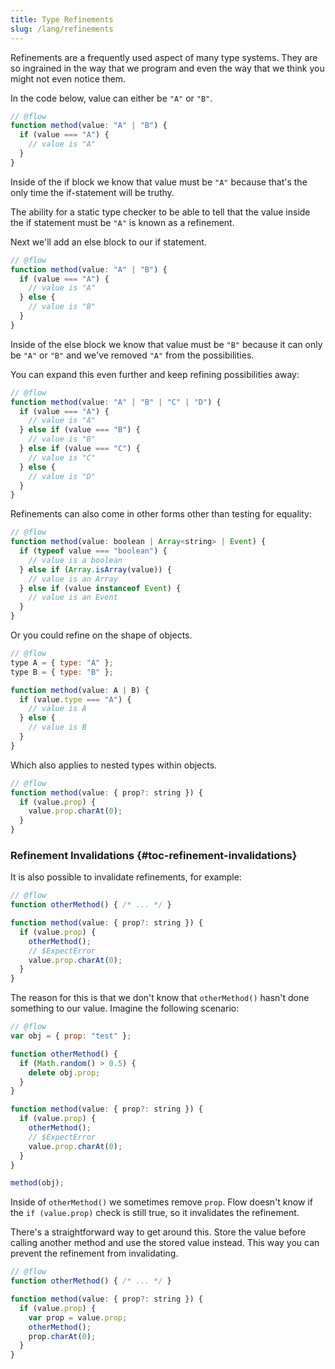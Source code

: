 ```yaml
---
title: Type Refinements
slug: /lang/refinements
---
```


Refinements are a frequently used aspect of many type systems. They are so
ingrained in the way that we program and even the way that we think you might
not even notice them.

In the code below, value can either be `"A"` or `"B"`.

```js flow-check
// @flow
function method(value: "A" | "B") {
  if (value === "A") {
    // value is "A"
  }
}
```

Inside of the if block we know that value must be `"A"` because that's the only
time the if-statement will be truthy.

The ability for a static type checker to be able to tell that the value inside
the if statement must be `"A"` is known as a refinement.

Next we'll add an else block to our if statement.

```js flow-check
// @flow
function method(value: "A" | "B") {
  if (value === "A") {
    // value is "A"
  } else {
    // value is "B"
  }
}
```

Inside of the else block we know that value must be `"B"` because it can only
be `"A"` or `"B"` and we've removed `"A"` from the possibilities.

You can expand this even further and keep refining possibilities away:

```js flow-check
// @flow
function method(value: "A" | "B" | "C" | "D") {
  if (value === "A") {
    // value is "A"
  } else if (value === "B") {
    // value is "B"
  } else if (value === "C") {
    // value is "C"
  } else {
    // value is "D"
  }
}
```

Refinements can also come in other forms other than testing for equality:

```js flow-check
// @flow
function method(value: boolean | Array<string> | Event) {
  if (typeof value === "boolean") {
    // value is a boolean
  } else if (Array.isArray(value)) {
    // value is an Array
  } else if (value instanceof Event) {
    // value is an Event
  }
}
```

Or you could refine on the shape of objects.

```js flow-check
// @flow
type A = { type: "A" };
type B = { type: "B" };

function method(value: A | B) {
  if (value.type === "A") {
    // value is A
  } else {
    // value is B
  }
}
```

Which also applies to nested types within objects.

```js flow-check
// @flow
function method(value: { prop?: string }) {
  if (value.prop) {
    value.prop.charAt(0);
  }
}
```

### Refinement Invalidations {#toc-refinement-invalidations}

It is also possible to invalidate refinements, for example:

```js flow-check
// @flow
function otherMethod() { /* ... */ }

function method(value: { prop?: string }) {
  if (value.prop) {
    otherMethod();
    // $ExpectError
    value.prop.charAt(0);
  }
}
```

The reason for this is that we don't know that `otherMethod()` hasn't done
something to our value. Imagine the following scenario:

```js flow-check
// @flow
var obj = { prop: "test" };

function otherMethod() {
  if (Math.random() > 0.5) {
    delete obj.prop;
  }
}

function method(value: { prop?: string }) {
  if (value.prop) {
    otherMethod();
    // $ExpectError
    value.prop.charAt(0);
  }
}

method(obj);
```

Inside of `otherMethod()` we sometimes remove `prop`. Flow doesn't know if the
`if (value.prop)` check is still true, so it invalidates the refinement.

There's a straightforward way to get around this. Store the value before
calling another method and use the stored value instead. This way you can
prevent the refinement from invalidating.

```js
// @flow
function otherMethod() { /* ... */ }

function method(value: { prop?: string }) {
  if (value.prop) {
    var prop = value.prop;
    otherMethod();
    prop.charAt(0);
  }
}
```
